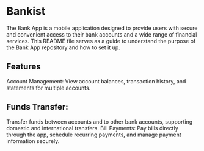 # Bankist
The Bank App is a mobile application designed to provide users with secure and convenient access to their bank accounts and a wide range of financial services. This README file serves as a guide to understand the purpose of the Bank App repository and how to set it up.

## Features
Account Management: View account balances, transaction history, and statements for multiple accounts.
## Funds Transfer: 
Transfer funds between accounts and to other bank accounts, supporting domestic and international transfers.
Bill Payments: Pay bills directly through the app, schedule recurring payments, and manage payment information securely.
